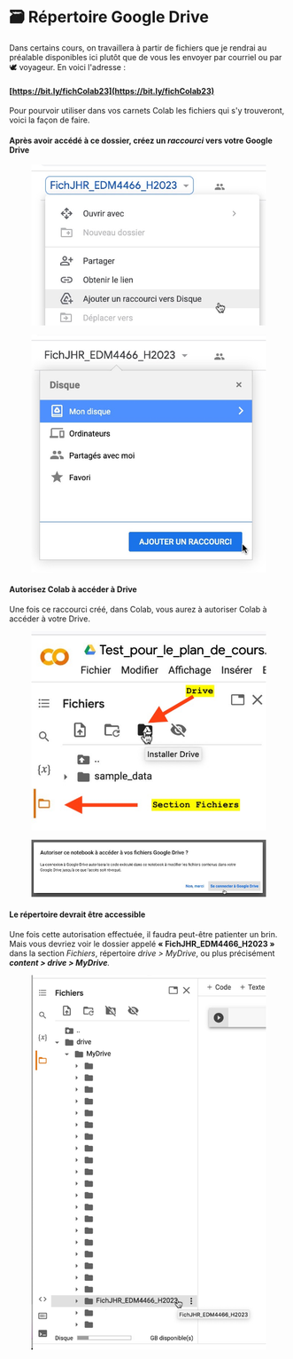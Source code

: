 # 🗃 Répertoire Google Drive

Dans certains cours, on travaillera à partir de fichiers que je rendrai au préalable disponibles ici plutôt que de vous les envoyer par courriel ou par 🕊️ voyageur. En voici l'adresse :

#### [https://bit.ly/fichColab23](https://bit.ly/fichColab23)

Pour pourvoir utiliser dans vos carnets Colab les fichiers qui s'y trouveront, voici la façon de faire.

#### Après avoir accédé à ce dossier, créez un _raccourci_ vers votre Google Drive

<figure><img src="../.gitbook/assets/gDrive1.jpg" alt=""><figcaption></figcaption></figure>

<figure><img src="../.gitbook/assets/gDrive2.jpg" alt=""><figcaption></figcaption></figure>

#### Autorisez Colab à accéder à Drive

Une fois ce raccourci créé, dans Colab, vous aurez à autoriser Colab à accéder à votre Drive.

<figure><img src="../.gitbook/assets/gDrive3.jpg" alt=""><figcaption></figcaption></figure>

<figure><img src="../.gitbook/assets/gDrive4.jpg" alt=""><figcaption></figcaption></figure>

#### Le répertoire devrait être accessible

Une fois cette autorisation effectuée, il faudra peut-être patienter un brin. Mais vous devriez voir le dossier appelé **« FichJHR\_EDM4466\_H2023 »** dans la section _Fichiers_, répertoire _drive > MyDrive_, ou plus précisément _**content > drive > MyDrive**._

<figure><img src="../.gitbook/assets/gDrive5.png" alt=""><figcaption></figcaption></figure>
